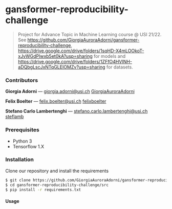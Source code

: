 # gansformer-reproducibility-challenge

> Project for Advance Topic in Machine Learning course @ USI 21/22.  
> See https://github.com/GiorgiaAuroraAdorni/gansformer-reproducibility-challenge, https://drive.google.com/drive/folders/1sqHD-X4mLOOkoT-xJvWGdPlwxb5et0kA?usp=sharing for models and https://drive.google.com/drive/folders/1ZFfO4HVINH-aDQbgLscJxNTqGLEIOMZv?usp=sharing for datasets.

### Contributors

**Giorgia Adorni** — giorgia.adorni@usi.ch [GiorgiaAuroraAdorni](https://github.com/GiorgiaAuroraAdorni)

**Felix Boelter** — felix.boelter@usi.ch [felixboelter](https://github.com/felixboelter)

**Stefano Carlo Lambertenghi** — stefano.carlo.lambertenghi@usi.ch [steflamb](https://github.com/steflamb)

### Prerequisites

- Python 3
- Tensorflow 1.X

### Installation

Clone our repository and install the requirements

```sh
$ git clone https://github.com/GiorgiaAuroraAdorni/gansformer-reproducibility-challenge
$ cd gansformer-reproducibility-challenge/src
$ pip install -r requirements.txt
```

#### Usage

